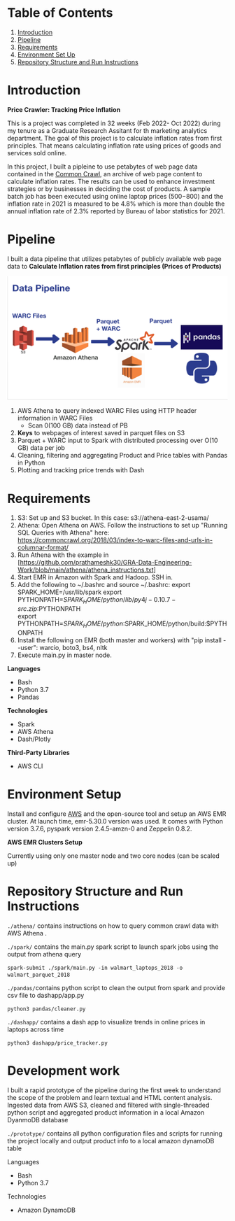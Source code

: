 # Table of Contents 
1. [Introduction](README.md#introduction)
2. [Pipeline](README.md#pipeline)
3. [Requirements](README.md#requirements)
4. [Environment Set Up](README.md#Environment%20Setup)
5. [Repository Structure and Run Instructions](README.md#Repository%20Structure%20and%20Run%20Instructions)


# Introduction
**Price Crawler: Tracking Price Inflation**

This is a project was completed in 32 weeks (Feb 2022- Oct 2022) during my tenure as a Graduate Research Assitant for th marketing analytics department. The goal of this project is to calculate inflation rates from first principles. That means calculating inflation rate using prices of goods and services sold online.

In this project, I built a pipleine to use petabytes of web page data contained in the [Common Crawl](https://commoncrawl.org/), an archive of web page content 
to calculate inflation rates. The results can be used to enhance investment strategies or by businesses in deciding the cost of products. A sample batch job has 
been executed using online laptop prices ($500-$800) and the inflation rate in 2021 is measured to be 4.8% which is more than double the annual inflation rate of 
2.3% reported by Bureau of labor statistics for 2021. 

# Pipeline
I built a data pipeline that utilizes petabytes of publicly available web page data to **Calculate Inflation rates from first principles (Prices of Products)**

![pipeline](static/crawler_pipeline.png)

1. AWS Athena to query indexed WARC Files using HTTP header information in WARC Files
    * Scan 0(100 GB) data instead of PB
2. **Keys** to webpages of interest saved in parquet files on S3
3. Parquet + WARC input to Spark with distributed processing over O(10 GB) data per job
4. Cleaning, filtering and aggregating Product and Price tables with Pandas in Python
5. Plotting and tracking price trends with Dash

# Requirements

1)  S3:  Set up and S3 bucket.  In this case:  s3://athena-east-2-usama/
2)  Athena:  Open Athena on AWS.  Follow the instructions to set up "Running SQL Queries with Athena" here:  https://commoncrawl.org/2018/03/index-to-warc-files-and-urls-in-columnar-format/
3)  Run Athena with the example in [https://github.com/prathameshk30/GRA-Data-Engineering-Work/blob/main/athena/athena_instructions.txt]
4)  Start EMR in Amazon with Spark and Hadoop.  SSH in.
5)  Add the following to ~/.bashrc and source ~/.bashrc:
export SPARK_HOME=/usr/lib/spark
export PYTHONPATH=$SPARK_HOME/python/lib/py4j-0.10.7-src.zip:$PYTHONPATH  
export PYTHONPATH=$SPARK_HOME/python:$SPARK_HOME/python/build:$PYTHONPATH
6)  Install the following on EMR (both master and workers) with "pip install --user":  warcio, boto3, bs4, nltk 
7)  Execute main.py in master node.

**Languages** 
* Bash
* Python 3.7
* Pandas

**Technologies**
* Spark
* AWS Athena
* Dash/Plotly

**Third-Party Libraries**
* AWS CLI

# Environment Setup
Install and configure [AWS](https://aws.amazon.com/cli/) and the open-source tool and setup an AWS EMR cluster. At launch time, emr-5.30.0 version was used.
It comes with Python version 3.7.6, pyspark version 2.4.5-amzn-0 and Zeppelin 0.8.2.


**AWS EMR Clusters Setup**

Currently using only one master node and two core nodes (can be scaled up)

# Repository Structure and Run Instructions


`./athena/` contains instructions on how to query common crawl data with AWS Athena .

`./spark/` contains the main.py spark script to launch spark jobs using the output from athena query

```
spark-submit ./spark/main.py -in walmart_laptops_2018 -o walmart_parquet_2018
```

`./pandas/`contains python script to clean the output from spark and provide csv file to dashapp/app.py

```
python3 pandas/cleaner.py
```

`./dashapp/` contains a dash app to visualize trends in online prices in laptops across time

```
python3 dashapp/price_tracker.py
```

# Development work
I built a rapid prototype of the pipeline during the first week to understand the scope of the problem and learn textual and HTML content analysis. 
Ingested data from AWS S3, cleaned and filtered with single-threaded python script and aggregated product information in a local Amazon DyanmoDB database

`./prototype/` contains all python configuration files and scripts for running the project locally and output product info to a local amazon dynamoDB table

Languages 
* Bash
* Python 3.7

Technologies

* Amazon DynamoDB

